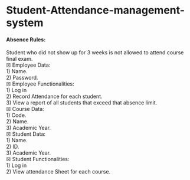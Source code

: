 # Student-Attendance-management-system
<h4>Absence Rules:</h4>
Student who did not show up for 3 weeks is not allowed to attend course final exam.
</br>
☒ Employee Data:
</br>
      1) Name.
      </br>
      2) Password.
      </br>
☒ Employee Functionalities:
</br>
      1) Log in
      </br>
      2) Record Attendance for each student.
      </br>
      3) View a report of all students that exceed that absence limit.
      </br>
☒ Course Data:</br>
      1) Code.</br>
      2) Name.</br>
      3) Academic Year.</br>
☒ Student Data:</br>
      1) Name.</br>
      2) ID.</br>
      3) Academic Year.</br>
☒ Student Functionalities:</br>
      1) Log in</br>
      2) View attendance Sheet for each course.</br>
